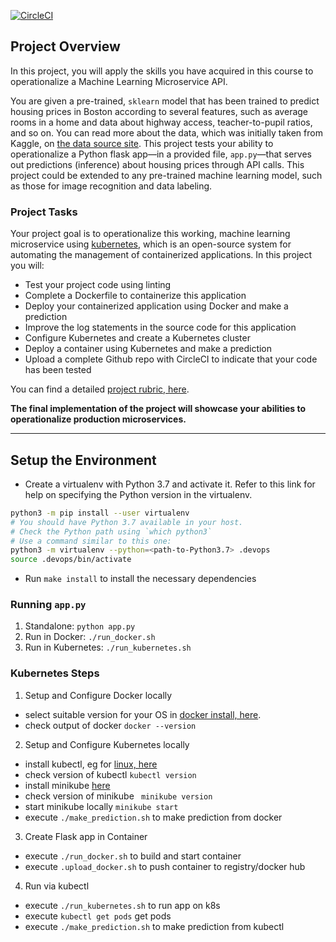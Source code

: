 [![CircleCI](https://circleci.com/gh/linh626688/uda-devops-p4.svg?style=svg)](https://circleci.com/gh/linh626688/uda-devops-p4)

## Project Overview

In this project, you will apply the skills you have acquired in this course to operationalize a Machine Learning Microservice API. 

You are given a pre-trained, `sklearn` model that has been trained to predict housing prices in Boston according to several features, such as average rooms in a home and data about highway access, teacher-to-pupil ratios, and so on. You can read more about the data, which was initially taken from Kaggle, on [the data source site](https://www.kaggle.com/c/boston-housing). This project tests your ability to operationalize a Python flask app—in a provided file, `app.py`—that serves out predictions (inference) about housing prices through API calls. This project could be extended to any pre-trained machine learning model, such as those for image recognition and data labeling.

### Project Tasks

Your project goal is to operationalize this working, machine learning microservice using [kubernetes](https://kubernetes.io/), which is an open-source system for automating the management of containerized applications. In this project you will:
* Test your project code using linting
* Complete a Dockerfile to containerize this application
* Deploy your containerized application using Docker and make a prediction
* Improve the log statements in the source code for this application
* Configure Kubernetes and create a Kubernetes cluster
* Deploy a container using Kubernetes and make a prediction
* Upload a complete Github repo with CircleCI to indicate that your code has been tested

You can find a detailed [project rubric, here](https://review.udacity.com/#!/rubrics/2576/view).

**The final implementation of the project will showcase your abilities to operationalize production microservices.**

---

## Setup the Environment

* Create a virtualenv with Python 3.7 and activate it. Refer to this link for help on specifying the Python version in the virtualenv. 
```bash
python3 -m pip install --user virtualenv
# You should have Python 3.7 available in your host. 
# Check the Python path using `which python3`
# Use a command similar to this one:
python3 -m virtualenv --python=<path-to-Python3.7> .devops
source .devops/bin/activate
```
* Run `make install` to install the necessary dependencies

### Running `app.py`

1. Standalone:  `python app.py`
2. Run in Docker:  `./run_docker.sh`
3. Run in Kubernetes:  `./run_kubernetes.sh`

### Kubernetes Steps

1. Setup and Configure Docker locally
 * select suitable version for your OS in [docker install, here](https://docs.docker.com/engine/install/).
 * check output of docker `docker --version`
2. Setup and Configure Kubernetes locally
 * install kubectl, eg for [linux, here](https://kubernetes.io/docs/tasks/tools/install-kubectl-linux/) 
 * check version of kubectl `kubectl version`
 * install minikube [here](https://minikube.sigs.k8s.io/docs/start/)
 * check version of minikube ` minikube version`
 * start minikube locally `minikube start`
 * execute `./make_prediction.sh` to make prediction from docker
3. Create Flask app in Container
 * execute `./run_docker.sh` to build and start container
 * execute `.upload_docker.sh` to push container to registry/docker hub
4. Run via kubectl
 * execute `./run_kubernetes.sh` to run app on k8s
 * execute `kubectl get pods` get pods 
 * execute `./make_prediction.sh` to make prediction from kubectl